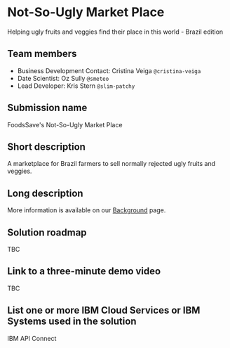 # Not-So-Ugly Market Place
Helping ugly fruits and veggies find their place in this world - Brazil edition

## Team members
* Business Development Contact: Cristina Veiga `@cristina-veiga`
* Date Scientist: Oz Sully `@smeteo`
* Lead Developer: Kris Stern `@slim-patchy`

## Submission name
FoodsSave's Not-So-Ugly Market Place

## Short description
A marketplace for Brazil farmers to sell normally rejected ugly fruits and veggies.

## Long description
More information is available on our [Background](https://github.com/FoodsSave/NotSoUglyMarketPlace/blob/2ca03d44355ca23d942b18d68bc30fec3975fe85/BACKGROUND.md) page.

## Solution roadmap
TBC

## Link to a three-minute demo video
TBC

## List one or more IBM Cloud Services or IBM Systems used in the solution
IBM API Connect
